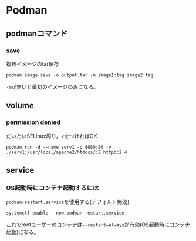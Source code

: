 # Podman

## podmanコマンド

### save

複数イメージのtar保存

```console
podman image save -o output.tar -m image1:tag image2:tag
```

`-m`が無いと最初のイメージのみになる。

## volume

### permission denied

だいたいSELinux周り。`Z`をつければOK

```console
podman run -d --name serv1 -p 8080:80 -v ./serv1:/usr/local/apache2/htdocs/:Z httpd:2.4
```

## service

### OS起動時にコンテナ起動するには

`podman-restart.service`を使用する(デフォルト無効)

```console
systemctl enable --now podman-restart.service
```

これでrootユーザーのコンテナは`--restart=always`が有効(OS起動時にコンテナ起動)になる。
